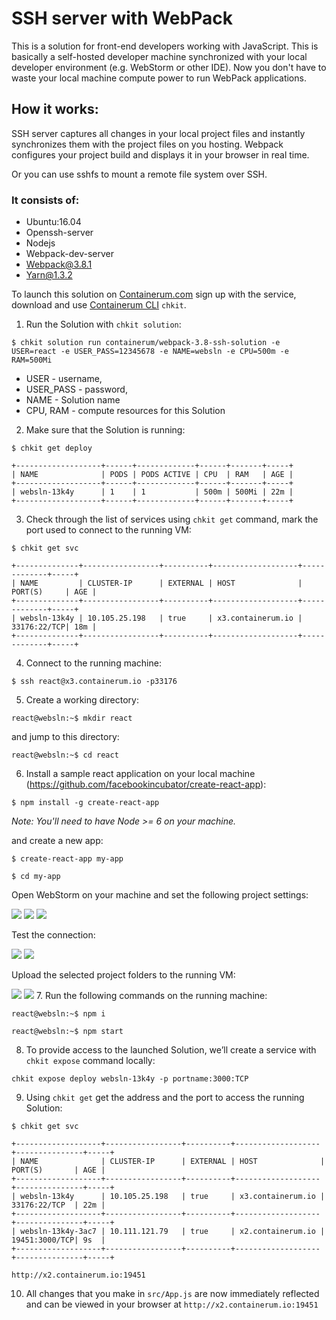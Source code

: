 # SSH server with WebPack

This is a solution for front-end developers working with JavaScript. This is basically a self-hosted developer machine synchronized with your local developer environment (e.g. WebStorm or other IDE). Now you don't have to waste your local machine compute power to run WebPack applications.

## How it works:

SSH server captures all changes in your local project files and instantly synchronizes them with the project files on you hosting. Webpack configures your project build and displays it in your browser in real time.

Or you can use sshfs to mount a remote file system over SSH.

### It consists of:

* Ubuntu:16.04
* Openssh-server
* Nodejs
* Webpack-dev-server
* Webpack@3.8.1
* Yarn@1.3.2


To launch this solution on [Containerum.com](https://containerum.com/) sign up with the service, download and use [Containerum CLI](https://github.com/containerum/chkit) `chkit`.

1. Run the Solution with `chkit solution`:

```
$ chkit solution run containerum/webpack-3.8-ssh-solution -e USER=react -e USER_PASS=12345678 -e NAME=websln -e CPU=500m -e RAM=500Mi
```
* USER - username,
* USER_PASS - password,
* NAME - Solution name
* CPU, RAM - compute resources for this Solution

2. Make sure that the Solution is running:

```
$ chkit get deploy

+-------------------+------+-------------+------+-------+-----+
| NAME              | PODS | PODS ACTIVE | CPU  | RAM   | AGE |
+-------------------+------+-------------+------+-------+-----+
| websln-13k4y      | 1    | 1           | 500m | 500Mi | 22m |
+-------------------+------+-------------+------+-------+-----+
```
3. Check through the list of services using `chkit get` command, mark the port used to connect to the running VM:
```
$ chkit get svc

+--------------+-----------------+----------+-------------------+-------------+-----+
| NAME         | CLUSTER-IP      | EXTERNAL | HOST              | PORT(S)     | AGE |
+--------------+-----------------+----------+-------------------+-------------+-----+
| websln-13k4y | 10.105.25.198   | true     | x3.containerum.io | 33176:22/TCP| 18m |
+--------------+-----------------+----------+-------------------+-------------+-----+
```
4. Connect to the running machine:
```
$ ssh react@x3.containerum.io -p33176
```

5. Create a working directory:
```
react@websln:~$ mkdir react
```
and jump to this directory:
```
react@websln:~$ cd react
```
6. Install a sample react application on your local machine (https://github.com/facebookincubator/create-react-app):
```
$ npm install -g create-react-app
```

_Note: You'll need to have Node >= 6 on your machine._

and create a new app:
```
$ create-react-app my-app

$ cd my-app
```
Open WebStorm on your machine and set the following project settings:

![](images/websln-connection.png)
![](images/websln-map.png)
![](images/websln-option.png)

Test the connection:

![](images/websln-testconnection1.png)
![](images/websln-testconnection2.png)

Upload the selected project folders to the running VM:

![](images/websln-upload1.png)
![](images/websln-upload2.png)
7. Run the following commands on the running machine:
```
react@websln:~$ npm i

react@websln:~$ npm start
```
8. To provide access to the launched Solution, we’ll create a service with `chkit expose` command locally:
```
chkit expose deploy websln-13k4y -p portname:3000:TCP
```

9. Using `chkit get` get the address and the port to access the running Solution:
```
$ chkit get svc

+-------------------+-----------------+----------+-------------------+---------------+-----+
| NAME              | CLUSTER-IP      | EXTERNAL | HOST              | PORT(S)       | AGE |
+-------------------+-----------------+----------+-------------------+---------------+-----+
| websln-13k4y      | 10.105.25.198   | true     | x3.containerum.io | 33176:22/TCP  | 22m |
+-------------------+-----------------+----------+-------------------+---------------+-----+
| websln-13k4y-3ac7 | 10.111.121.79   | true     | x2.containerum.io | 19451:3000/TCP| 9s  |
+-------------------+-----------------+----------+-------------------+---------------+-----+
```
   `http://x2.containerum.io:19451`


10. All changes that you make in `src/App.js` are now immediately reflected and can be viewed in your browser at `http://x2.containerum.io:19451`  
